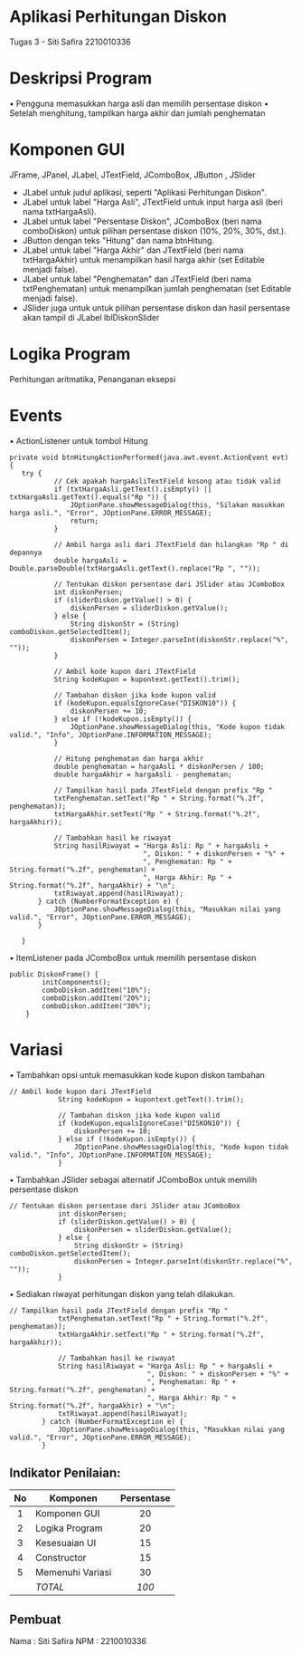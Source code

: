 # Aplikasi Perhitungan Diskon
 Tugas 3 - Siti Safira 2210010336

# Deskripsi Program
• Pengguna memasukkan harga asli dan memilih persentase diskon
• Setelah menghitung, tampilkan harga akhir dan jumlah
penghematan

# Komponen GUI
JFrame, JPanel, JLabel, JTextField, JComboBox, JButton , JSlider
- JLabel untuk judul aplikasi, seperti "Aplikasi Perhitungan Diskon".
- JLabel untuk label "Harga Asli", JTextField untuk input harga asli (beri nama txtHargaAsli).
- JLabel untuk label "Persentase Diskon", JComboBox (beri nama comboDiskon) untuk pilihan persentase diskon (10%, 20%, 30%, dst.).
- JButton dengan teks "Hitung" dan nama btnHitung.
- JLabel untuk label "Harga Akhir" dan JTextField (beri nama txtHargaAkhir) untuk menampilkan hasil harga akhir (set Editable menjadi false).
- JLabel untuk label "Penghematan" dan JTextField (beri nama txtPenghematan) untuk menampilkan jumlah penghematan (set Editable menjadi false).
- JSlider juga untuk untuk pilihan persentase diskon dan hasil persentase akan tampil di JLabel lblDiskonSlider

# Logika Program
Perhitungan aritmatika, Penanganan eksepsi

# Events
• ActionListener untuk tombol Hitung
 ```
 private void btnHitungActionPerformed(java.awt.event.ActionEvent evt) {                                          
    try {
            // Cek apakah hargaAsliTextField kosong atau tidak valid
            if (txtHargaAsli.getText().isEmpty() || txtHargaAsli.getText().equals("Rp ")) {
                JOptionPane.showMessageDialog(this, "Silakan masukkan harga asli.", "Error", JOptionPane.ERROR_MESSAGE);
                return;
            }

            // Ambil harga asli dari JTextField dan hilangkan "Rp " di depannya
            double hargaAsli = Double.parseDouble(txtHargaAsli.getText().replace("Rp ", ""));

            // Tentukan diskon persentase dari JSlider atau JComboBox
            int diskonPersen;
            if (sliderDiskon.getValue() > 0) {
                diskonPersen = sliderDiskon.getValue();
            } else {
                String diskonStr = (String) comboDiskon.getSelectedItem();
                diskonPersen = Integer.parseInt(diskonStr.replace("%", ""));
            }

            // Ambil kode kupon dari JTextField
            String kodeKupon = kupontext.getText().trim();

            // Tambahan diskon jika kode kupon valid
            if (kodeKupon.equalsIgnoreCase("DISKON10")) {
                diskonPersen += 10;
            } else if (!kodeKupon.isEmpty()) {
                JOptionPane.showMessageDialog(this, "Kode kupon tidak valid.", "Info", JOptionPane.INFORMATION_MESSAGE);
            }

            // Hitung penghematan dan harga akhir
            double penghematan = hargaAsli * diskonPersen / 100;
            double hargaAkhir = hargaAsli - penghematan;

            // Tampilkan hasil pada JTextField dengan prefix "Rp "
            txtPenghematan.setText("Rp " + String.format("%.2f", penghematan));
            txtHargaAkhir.setText("Rp " + String.format("%.2f", hargaAkhir));

            // Tambahkan hasil ke riwayat
            String hasilRiwayat = "Harga Asli: Rp " + hargaAsli +
                                  ", Diskon: " + diskonPersen + "%" +
                                  ", Penghematan: Rp " + String.format("%.2f", penghematan) +
                                  ", Harga Akhir: Rp " + String.format("%.2f", hargaAkhir) + "\n";
            txtRiwayat.append(hasilRiwayat);
        } catch (NumberFormatException e) {
            JOptionPane.showMessageDialog(this, "Masukkan nilai yang valid.", "Error", JOptionPane.ERROR_MESSAGE);
        }

    }
```            
• ItemListener pada JComboBox untuk memilih persentase diskon
```
public DiskonFrame() {
        initComponents();
        comboDiskon.addItem("10%");
        comboDiskon.addItem("20%");
        comboDiskon.addItem("30%");
    }
```

# Variasi
• Tambahkan opsi untuk memasukkan kode kupon diskon tambahan
```
// Ambil kode kupon dari JTextField
            String kodeKupon = kupontext.getText().trim();

            // Tambahan diskon jika kode kupon valid
            if (kodeKupon.equalsIgnoreCase("DISKON10")) {
                diskonPersen += 10;
            } else if (!kodeKupon.isEmpty()) {
                JOptionPane.showMessageDialog(this, "Kode kupon tidak valid.", "Info", JOptionPane.INFORMATION_MESSAGE);
            }
```
• Tambahkan JSlider sebagai alternatif JComboBox untuk memilih persentase diskon
```
// Tentukan diskon persentase dari JSlider atau JComboBox
            int diskonPersen;
            if (sliderDiskon.getValue() > 0) {
                diskonPersen = sliderDiskon.getValue();
            } else {
                String diskonStr = (String) comboDiskon.getSelectedItem();
                diskonPersen = Integer.parseInt(diskonStr.replace("%", ""));
            }
```
• Sediakan riwayat perhitungan diskon yang telah dilakukan.
```
// Tampilkan hasil pada JTextField dengan prefix "Rp "
            txtPenghematan.setText("Rp " + String.format("%.2f", penghematan));
            txtHargaAkhir.setText("Rp " + String.format("%.2f", hargaAkhir));

            // Tambahkan hasil ke riwayat
            String hasilRiwayat = "Harga Asli: Rp " + hargaAsli +
                                  ", Diskon: " + diskonPersen + "%" +
                                  ", Penghematan: Rp " + String.format("%.2f", penghematan) +
                                  ", Harga Akhir: Rp " + String.format("%.2f", hargaAkhir) + "\n";
            txtRiwayat.append(hasilRiwayat);
        } catch (NumberFormatException e) {
            JOptionPane.showMessageDialog(this, "Masukkan nilai yang valid.", "Error", JOptionPane.ERROR_MESSAGE);
        }
```
## Indikator Penilaian:

| No  | Komponen         |  Persentase  |
| :-: | --------------   |   :-----:    |
|  1  | Komponen GUI     |    20    |
|  2  | Logika Program   |    20    |
|  3  | Kesesuaian UI    |    15    |
|  4  | Constructor      |    15    |
|  5  | Memenuhi Variasi |    30    |
|     | *TOTAL*        | *100* |

## Pembuat

Nama  : Siti Safira
NPM   : 2210010336

